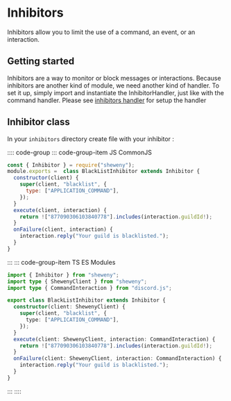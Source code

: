 # Inhibitors

Inhibitors allow you to limit the use of a command, an event, or an interaction.

## Getting started

Inhibitors are a way to monitor or block messages or interactions.
Because inhibitors are another kind of module, we need another kind of handler.
To set it up, simply import and instantiate the InhibitorHandler, just like with the command handler.
Please see [inhibitors handler](../handlers/inhibitors) for setup the handler

## Inhibitor class

In your `inhibitors` directory create file with your inhibitor :

:::: code-group
::: code-group-item JS CommonJS

```js
const { Inhibitor } = require("sheweny");
module.exports =  class BlackListInhibitor extends Inhibitor {
  constructor(client) {
    super(client, "blacklist", {
      type: ["APPLICATION_COMMAND"],
    });
  }
  execute(client, interaction) {
    return !["877090306103840778"].includes(interaction.guildId!);
  }
  onFailure(client, interaction) {
    interaction.reply("Your guild is blacklisted.");
  }
}
```

:::
::: code-group-item TS ES Modules

```ts
import { Inhibitor } from "sheweny";
import type { ShewenyClient } from "sheweny";
import type { CommandInteraction } from "discord.js";

export class BlackListInhibitor extends Inhibitor {
  constructor(client: ShewenyClient) {
    super(client, "blacklist", {
      type: ["APPLICATION_COMMAND"],
    });
  }
  execute(client: ShewenyClient, interaction: CommandInteraction) {
    return !["877090306103840778"].includes(interaction.guildId!);
  }
  onFailure(client: ShewenyClient, interaction: CommandInteraction) {
    interaction.reply("Your guild is blacklisted.");
  }
}
```

:::
::::
